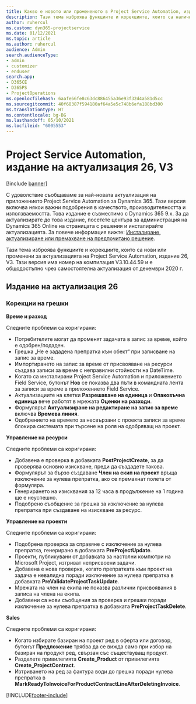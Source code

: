 ```yaml
---
title: Какво е новото или промененото в Project Service Automation, издание на актуализация 26, V3
description: Тази тема изброява функциите и корекциите, които са налични в Project Service Automation V3, издание на актуализация 26, V3.
author: ruhercul
ms.custom: dyn365-projectservice
ms.date: 01/12/2021
ms.topic: article
ms.author: ruhercul
audience: Admin
search.audienceType:
- admin
- customizer
- enduser
search.app:
- D365CE
- D365PS
- ProjectOperations
ms.openlocfilehash: 6aafe66fe8c63dc886455a36e93f32d4a581d5cc
ms.sourcegitcommit: 40f68387f594180af64a5e5c748b6efa188bd300
ms.translationtype: HT
ms.contentlocale: bg-BG
ms.lasthandoff: 05/10/2021
ms.locfileid: "6005553"
---
```

# <a name="project-service-automation-update-release-26-v3"></a>Project Service Automation, издание на актуализация 26, V3

[!include [banner](../includes/psa-now-project-operations.md)]

С удоволствие съобщаваме за най-новата актуализация на приложението Project Service Automation за Dynamics 365. Тази версия включва някои важни подобрения в качеството, производителността и използваемостта. Това издание е съвместимо с Dynamics 365 9.x. За да актуализирате до това издание, посетете центъра за администрация на Dynamics 365 Online на страницата с решения и инсталирайте актуализацията. За повече информация вижте: [Инсталиране, актуализиране или премахване на предпочитано решение](/power-platform/admin/install-remove-preferred-solution).

Тази тема изброява функциите и корекциите, които са нови или променени за актуализацията на Project Service Automation, издание 26, V3. Тази версия има номер на компилация V3.10.44.59 и е общодостъпно чрез самостоятелна актуализация от декември 2020 г.

## <a name="update-release-26"></a>Издание на актуализация 26

### <a name="bug-fixes"></a>Корекции на грешки

**Време и разход**

Следните проблеми са коригирани:

- Потребителите могат да променят задачата в запис за време, който е одобрен/подаден.
- Грешка „Не е зададена препратка към обект“ при записване на запис за време.
- Импортирането на запис за време от присвояване на ресурси създава записи за време с неправилни стойности на DateTime.
- Когато са инсталирани Project Service Automation и приложението Field Service, бутонът **Нов** се показва два пъти в командната лента за записи за време в приложението Field Service.
- Актуализациите на клетки **Разрешаване на единица** и **Опаковъчна единица** вече работят в мрежата **Оценки на разходи**.
- Формулярът **Актуализиране на редактиране на запис за време** включва **Времева линия**.
- Одобрението на времето за несвързани с проекта записи за време блокира системата при търсене на роля на одобряващ на проект.

**Управление на ресурси**

Следните проблеми са коригирани:

- Добавена е проверка в добавката **PostProjectCreate**, за да проверява основно изискване, преди да създадете такова.
- Формулярът за бързо създаване **Член на екип на проект** връща изключение за нулева препратка, ако се премахнат полета от формуляра.
- Генерирането на изисквания за 12 часа в продължение на 1 година ще е неуспешно.
- Подобрено съобщение за грешка за изключение за нулева препратка при създаване на изискване за ресурс.

**Управление на проекти**

Следните проблеми са коригирани:

- Подобрена проверка за справяне с изключение за нулева препратка, генерирано в добавката **PreProjectUpdate**.
- Проекти, публикувани от добавката за настолни компютри на Microsoft Project, изтриват неприсвоени задачи.
- Добавена е нова проверка, когато препратката към проект на задача е невалидна поради изключение за нулева препратка в добавката **PreValidateProjectTaskUpdate**.
- Мрежата на член на екипа не показва различни присвоявания в записа на члена на екипа.
- Добавени са нови съобщения за проверка и грешки поради изключение за нулева препратка в добавката **PreProjectTaskDelete**.

**Sales**

Следните проблеми са коригирани:

- Когато избирате базиран на проект ред в оферта или договор, бутонът **Предложение** трябва да се вижда само при избор на базиран на продукт ред, свързан със съществуващ продукт.
- Разделете привилегията **Create_Product** от привилегията **Create_ProjectContract**.
- Изтриването на ред за фактура води до грешка поради нулева препратка в **MarkReadyToInvoiceForProductContractLineAfterDeletingInvoice**.


[!INCLUDE[footer-include](../includes/footer-banner.md)]